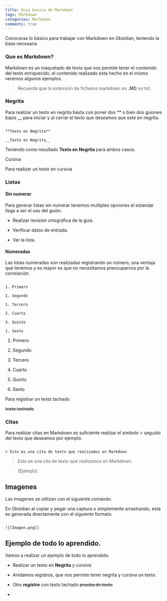 ```yaml
---
title: Guia basica de Markdown
tags: Markdown
categories: Markdown
comments: true
---
```



Conoceras lo básico para trabajar con Markdown en Obsidian, teniendo la base necesaria 



### Que es Markdown?

Markdown es un maquetado de texto que nos permite tener el contenido del texto enriquecido, el contenido realizado esta hecho en el mismo veremos algunos ejemplos.


> Recuerda que la extensión de ficheros markdown es **.MD** no txt.



### Negrita

Para realizar un texto en negrita basta con poner dos \*\* o bien dos guiones bajos \_\_ para iniciar y al cerrar el texto que deseamos que este en negrita.

```text

**Texto en Negrita**

__Texto en Negrita__

```

Teniendo como resultado **Texto en Negrita** para ambos casos.

Cursiva

Para realizar un texto en cursiva

### Listas

#### Sin numerar

Para generar listas sin numerar tenemos multiples opciones el estandar llega a ser el uso del guión.

* Realizar revisión ortográfica de la guia.

* Verificar datos de entrada.

* Ver la lista.

#### Numeradas

Las listas numeradas son realizadas registrando un número, una ventaja que tenemos y es mayor es que no necesitamos preocuparnos por la correlación.

```text

1. Primero

1. Segundo

1. Tercero

2. Cuarto

3. Quinto

1. Sexto

```

1. Primero

2. Segundo

3. Tercero

4. Cuarto

5. Quinto

6. Sexto

Para registrar un texto tachado

~~texto tachado~~

### Citas

Para realizar citas en Markdown es suficiente realizar el simbolo &gt; seguido del texto que deseamos por ejemplo.

```text

> Esto es una cita de texto que realizamos en Markdown

```

> Esto es una cita de texto que realizamos en Markdown.

>

> \(Ejemplo\)

## Imagenes

Las imagenes se utilizan con el siguiente comando.

En Obsidian al copiar y pegar una captura o simplemente arrastrando, esta es generada directamente con el siguiente formato.

```text

![[Imagen.png]]

```

## Ejemplo de todo lo aprendido.

Vamos a realizar un ejemplo de todo lo aprendido.

* Realizar un texto en **Negrita** y _cursiva_

* Anidamos registros, que nos permite tener negrita y cursiva un texto.

* Otro _**registro**_ con texto tachado ~~prueba de texto~~

* ~~~~
